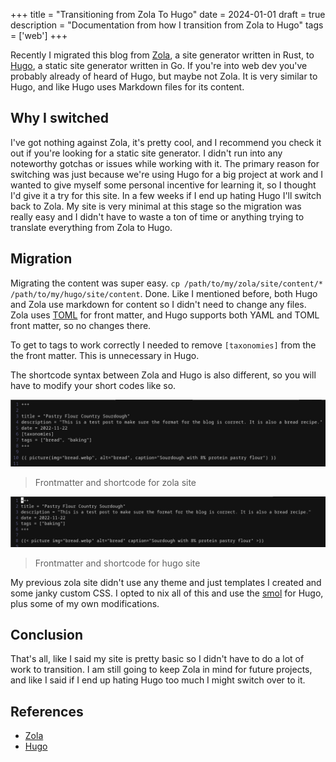 +++
title = "Transitioning from Zola To Hugo"
date = 2024-01-01
draft = true
description = "Documentation from how I transition from Zola to Hugo"
tags = ['web']
+++

Recently I migrated this blog from [Zola](https://getzola.org), a site generator written in Rust, to [Hugo](https://gohugo.io), a static site generator written in Go. If you're into web dev you've probably already of heard of Hugo, but maybe not Zola. It is very similar to Hugo, and like Hugo uses Markdown files for its content.

## Why I switched

I've got nothing against Zola, it's pretty cool, and I recommend you check it out if you're looking for a static site generator. I didn't run into any noteworthy gotchas or issues while working with it. The primary reason for switching was just because we're using Hugo for a big project at work and I wanted to give myself some personal incentive for learning it, so I thought I'd give it a try for this site. In a few weeks if I end up hating Hugo I'll switch back to Zola. My site is very minimal at this stage so the migration was really easy and I didn't have to waste a ton of time or anything trying to translate everything from Zola to Hugo.

## Migration

Migrating the content was super easy. `cp /path/to/my/zola/site/content/* /path/to/my/hugo/site/content`. Done. Like I mentioned before, both Hugo and Zola use markdown for content so I didn't need to change any files. Zola uses [TOML](https://toml.io/en/) for front matter, and Hugo supports both YAML and TOML front matter, so no changes there.

To get to tags to work correctly I needed to remove `[taxonomies]` from the the front matter. This is unnecessary in Hugo.

The shortcode syntax between Zola and Hugo is also different, so you will have to modify your short codes like so.

![zola](zola.png)
> Frontmatter and shortcode for zola site

![hugo](hugo.png)
> Frontmatter and shortcode for hugo site

My previous zola site didn't use any theme and just templates I created and some janky custom CSS. I opted to nix all of this and use the [smol](https://themes.gohugo.io/themes/smol/) for Hugo, plus some of my own modifications.

## Conclusion

That's all, like I said my site is pretty basic so I didn't have to do a lot of work to transition. I am still going to keep Zola in mind for future projects, and like I said if I end up hating Hugo too much I might switch over to it.

## References

- [Zola](www.getzola.org)
- [Hugo](www.gohugo.io)